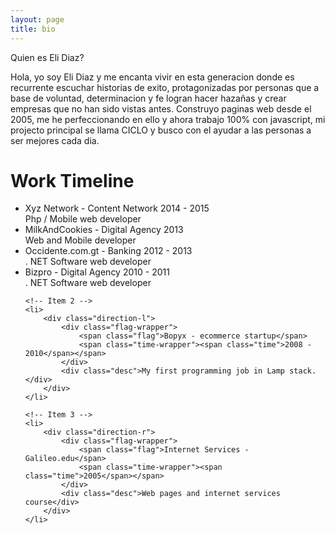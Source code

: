 ```yaml
---
layout: page
title: bio
---
```

Quien es Eli Diaz?

<p class="message">Hola, yo soy Eli Diaz y me encanta vivir en esta generacion donde es recurrente escuchar historias de exito, protagonizadas por personas que a base de voluntad, determinacion y fe logran hacer hazañas y crear empresas que no han sido vistas antes. 
Construyo paginas web desde el 2005, me he perfeccionando en ello y ahora trabajo 100% con javascript, mi projecto principal se llama CICLO y busco con el ayudar a las personas a ser mejores cada dia. 
</p>

 
Work Timeline
===  
<!-- The Timeline -->

<ul class="timeline">
    	<!-- Item 1 -->
	<li>
		<div class="direction-l">
			<div class="flag-wrapper">
				<span class="flag">Xyz Network - Content Network</span>
				<span class="time-wrapper"><span class="time">2014 - 2015</span></span>
			</div>
			<div class="desc">Php / Mobile web developer</div>
		</div>
	</li>
  	<!-- Item 1 -->
	<li>
		<div class="direction-r">
			<div class="flag-wrapper">
				<span class="flag">MilkAndCookies - Digital Agency</span>
				<span class="time-wrapper"><span class="time">2013</span></span>
			</div>
			<div class="desc">Web and Mobile developer</div>
		</div>
	</li>
	<!-- Item 1 -->
	<li>
		<div class="direction-l">
			<div class="flag-wrapper">
				<span class="flag">Occidente.com.gt - Banking</span>
				<span class="time-wrapper"><span class="time">2012 - 2013</span></span>
			</div>
			<div class="desc">. NET Software web developer</div>
		</div>
	</li>
	<!-- Item 1 -->
	<li>
		<div class="direction-r">
			<div class="flag-wrapper">
				<span class="flag">Bizpro - Digital Agency</span>
				<span class="time-wrapper"><span class="time">2010 - 2011</span></span>
			</div>
			<div class="desc">. NET Software web developer</div>
		</div>
	</li>
  
	<!-- Item 2 -->
	<li>
		<div class="direction-l">
			<div class="flag-wrapper">
				<span class="flag">Bopyx - ecommerce startup</span>
				<span class="time-wrapper"><span class="time">2008 - 2010</span></span>
			</div>
			<div class="desc">My first programming job in Lamp stack.</div>
		</div>
	</li>

	<!-- Item 3 -->
	<li>
		<div class="direction-r">
			<div class="flag-wrapper">
				<span class="flag">Internet Services - Galileo.edu</span>
				<span class="time-wrapper"><span class="time">2005</span></span>
			</div>
			<div class="desc">Web pages and internet services course</div>
		</div>
	</li>
  
</ul>



